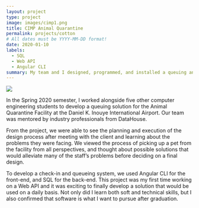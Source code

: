 ```yaml
---
layout: project
type: project
image: images/cimp1.png
title: CIMP Animal Quarantine
permalink: projects/cotton
# All dates must be YYYY-MM-DD format!
date: 2020-01-10
labels:
  - SQL
  - Web API
  - Angular CLI
summary: My team and I designed, programmed, and installed a queuing and check-in system for the Animal Quarantine Facility at the Daniel K. Inouye International Airport.
---
```


<img class="ui image" src="{{ site.baseurl }}/images/cimp2.png">

In the Spring 2020 semester, I worked alongside five other computer engineering students to develop a queuing solution for the Animal Quarantine Facility at the Daniel K. Inouye International Airport. Our team was mentored by industry professionals from DataHouse.

From the project, we were able to see the planning and execution of the design process after meeting with the client and learning about the problems they were facing. We viewed the process of picking up a pet from the facility from all perspectives, and thought about possible solutions that would alleviate many of the staff’s problems before deciding on a final design. 

To develop a check-in and queueing system, we used Angular CLI for the front-end, and SQL for the back-end. This project was my first time working on a Web API and it was exciting to finally develop a solution that would be used on a daily basis. Not only did I learn both soft and technical skills, but I also confirmed that software is what I want to pursue after graduation. 

